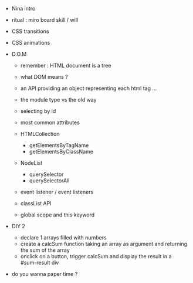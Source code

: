- Nina intro 
- ritual : miro board skill / will

- CSS transitions
- CSS animations

- D.O.M 
    - remember : HTML document is a tree
    - what DOM means ?
    - an API providing an object representing each html tag ...
    - the module type vs the old way
    - selecting by id
    - most common attributes
    - HTMLCollection
        - getElementsByTagName
        - getElementsByClassName
    - NodeList
        - querySelector
        - querySelectorAll
    - event listener / event listeners
    - classList API

    - global scope and this keyword

- DIY 2
    - declare 1 arrays filled with numbers
    - create a calcSum function taking an array as argument and returning the sum of the array
    - onclick on a button, trigger calcSum and display the result in a #sum-result div


- do you wanna paper time ?



